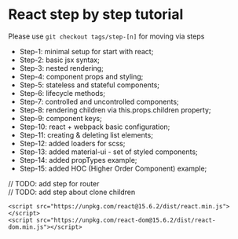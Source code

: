 # React step by step tutorial
 
Please use ```git checkout tags/step-[n]``` for moving via steps 

* Step-1: minimal setup for start with react;   
* Step-2: basic jsx syntax;   
* Step-3: nested rendering;   
* Step-4: component props and styling;   
* Step-5: stateless and stateful components;   
* Step-6: lifecycle methods;   
* Step-7: controlled and uncontrolled components;  
* Step-8: rendering children via this.props.children property; 
* Step-9: component keys;   
* Step-10: react + webpack basic configuration;   
* Step-11: creating & deleting list elements;   
* Step-12: added loaders for scss;   
* Step-13: added material-ui - set of styled components;   
* Step-14: added propTypes example;  
* Step-15: added HOC (Higher Order Component) example; 

// TODO: add step for router  
// TODO: add step about clone children 
```
<script src="https://unpkg.com/react@15.6.2/dist/react.min.js"></script>
<script src="https://unpkg.com/react-dom@15.6.2/dist/react-dom.min.js"></script>
```
